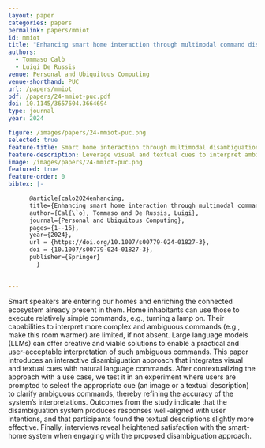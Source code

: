 ```yaml
---
layout: paper
categories: papers
permalink: papers/mmiot
id: mmiot
title: "Enhancing smart home interaction through multimodal command disambiguation"
authors: 
  - Tommaso Calò
  - Luigi De Russis
venue: Personal and Ubiquitous Computing
venue-shorthand: PUC
url: /papers/mmiot
pdf: /papers/24-mmiot-puc.pdf
doi: 10.1145/3657604.3664694
type: journal
year: 2024

figure: /images/papers/24-mmiot-puc.png
selected: true
feature-title: Smart home interaction through multimodal disambiguation
feature-description: Leverage visual and textual cues to interpret ambiguous home automation commands.
image: /images/papers/24-mmiot-puc.png
featured: true
feature-order: 0
bibtex: |-

      @article{calo2024enhancing,
      title={Enhancing smart home interaction through multimodal command disambiguation},
      author={Cal{\`o}, Tommaso and De Russis, Luigi},
      journal={Personal and Ubiquitous Computing},
      pages={1--16},
      year={2024},
      url = {https://doi.org/10.1007/s00779-024-01827-3},
      doi = {10.1007/s00779-024-01827-3},
      publisher={Springer}
        }
      

---
```


Smart speakers are entering our homes and enriching the connected ecosystem already present in them. Home inhabitants can use those to execute relatively simple commands, e.g., turning a lamp on. Their capabilities to interpret more complex and ambiguous commands (e.g., make this room warmer) are limited, if not absent. Large language models (LLMs) can offer creative and viable solutions to enable a practical and user-acceptable interpretation of such ambiguous commands. This paper introduces an interactive disambiguation approach that integrates visual and textual cues with natural language commands. After contextualizing the approach with a use case, we test it in an experiment where users are prompted to select the appropriate cue (an image or a textual description) to clarify ambiguous commands, thereby refining the accuracy of the system’s interpretations. Outcomes from the study indicate that the disambiguation system produces responses well-aligned with user intentions, and that participants found the textual descriptions slightly more effective. Finally, interviews reveal heightened satisfaction with the smart-home system when engaging with the proposed disambiguation approach.